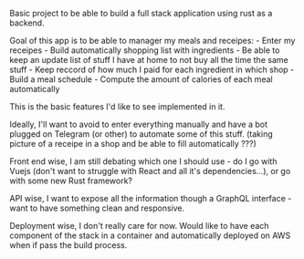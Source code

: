 Basic project to be able to build a full stack application using rust as a backend.

Goal of this app is to be able to manager my meals and receipes:
	- Enter my receipes
	- Build automatically shopping list with ingredients
	- Be able to keep an update list of stuff I have at home to not buy all the time the same stuff
	- Keep reccord of how much I paid for each ingredient in which shop
	- Build a meal schedule
	- Compute the amount of calories of each meal automatically

This is the basic features I'd like to see implemented in it.

Ideally, I'll want to avoid to enter everything manually and have a bot plugged on Telegram (or other) to automate some of this stuff. (taking picture of a receipe in a shop and be able to fill automatically ???)

Front end wise, I am still debating which one I should use - do I go with Vuejs (don't want to struggle with React and all it's dependencies...), or go with some new Rust framework?

API wise, I want to expose all the information though a GraphQL interface - want to have something clean and responsive.

Deployment wise, I don't really care for now. Would like to have each component of the stack in a container and automatically deployed on AWS when if pass the build process.
